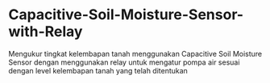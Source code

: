 # Capacitive-Soil-Moisture-Sensor-with-Relay
Mengukur tingkat kelembapan tanah menggunakan Capacitive Soil Moisture Sensor dengan menggunakan relay untuk mengatur pompa air sesuai dengan level kelembapan tanah yang telah ditentukan
